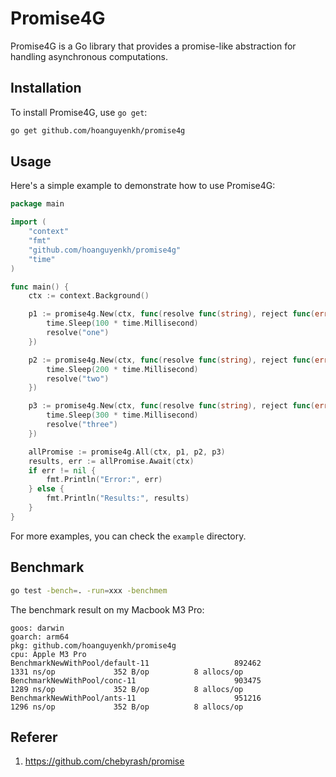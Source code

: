 # Promise4G

Promise4G is a Go library that provides a promise-like abstraction for handling asynchronous computations.

## Installation

To install Promise4G, use `go get`:

```sh
go get github.com/hoanguyenkh/promise4g
```

## Usage

Here's a simple example to demonstrate how to use Promise4G:
```go
package main

import (
	"context"
	"fmt"
	"github.com/hoanguyenkh/promise4g"
	"time"
)

func main() {
	ctx := context.Background()

	p1 := promise4g.New(ctx, func(resolve func(string), reject func(error)) {
		time.Sleep(100 * time.Millisecond)
		resolve("one")
	})

	p2 := promise4g.New(ctx, func(resolve func(string), reject func(error)) {
		time.Sleep(200 * time.Millisecond)
		resolve("two")
	})

	p3 := promise4g.New(ctx, func(resolve func(string), reject func(error)) {
		time.Sleep(300 * time.Millisecond)
		resolve("three")
	})

	allPromise := promise4g.All(ctx, p1, p2, p3)
	results, err := allPromise.Await(ctx)
	if err != nil {
		fmt.Println("Error:", err)
	} else {
		fmt.Println("Results:", results)
	}
}

```

For more examples, you can check the `example` directory.

## Benchmark

```sh
go test -bench=. -run=xxx -benchmem
```

The benchmark result on my Macbook M3 Pro:

    goos: darwin
    goarch: arm64
    pkg: github.com/hoanguyenkh/promise4g
    cpu: Apple M3 Pro
    BenchmarkNewWithPool/default-11                   892462              1331 ns/op             352 B/op          8 allocs/op
    BenchmarkNewWithPool/conc-11                      903475              1289 ns/op             352 B/op          8 allocs/op
    BenchmarkNewWithPool/ants-11                      951216              1296 ns/op             352 B/op          8 allocs/op


## Referer
 1) https://github.com/chebyrash/promise